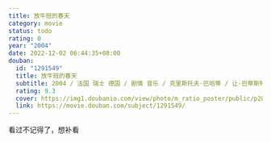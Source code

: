 ```yaml
---
title: 放牛班的春天
category: movie
status: todo
rating: 0
year: "2004"
date: 2022-12-02 06:44:35+08:00
douban:
  id: "1291549"
  title: 放牛班的春天
  subtitle: 2004 / 法国 瑞士 德国 / 剧情 音乐 / 克里斯托夫·巴哈蒂 / 让-巴蒂斯特·莫尼耶 热拉尔·朱尼奥
  rating: 9.3
  cover: https://img1.doubanio.com/view/photo/m_ratio_poster/public/p2884280708.jpg
  link: https://movie.douban.com/subject/1291549/
---
```


看过不记得了，想补看
